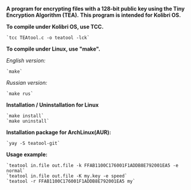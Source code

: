 **A program for encrypting files with a 128-bit public key using the Tiny Encryption Algorithm (TEA).**
**This program is intended for Kolibri OS.**

**To compile under Kolibri OS, use TCC.**

    `tcc TEAtool.c -o teatool -lck`

**To compile under Linux, use "make".**

*English version:*

    `make`
    
*Russian version:*

    `make rus`  
                
**Installation / Uninstallation for Linux**

    `make install`
    `make uninstall`
        
**Installation package for ArchLinux(AUR):**
    
    `yay -S teatool-git`
    
**Usage example:**

    `teatool in.file out.file -k FFAB1100C176001F1ADDB8E792001EA5 -e normal`  
    `teatool in.file out.file -K my.key -e speed`
    `teatool -r FFAB1100C176001F1ADDB8E792001EA5 my` 

 
